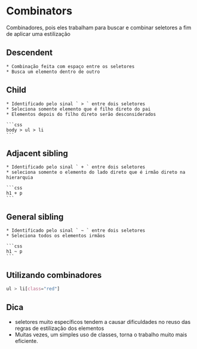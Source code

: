 # Combinators

Combinadores, pois eles trabalham para buscar e combinar seletores a fim de aplicar uma estilização

## Descendent

    * Combinação feita com espaço entre os seletores
    * Busca um elemento dentro de outro

## Child

    * Identificado pelo sinal ` > ` entre dois seletores
    * Seleciona somente elemento que é filho direto do pai
    * Elementos depois do filho direto serão desconsiderados

    ```css
    body > ul > li
    ```
## Adjacent sibling

    * Identificado pelo sinal ` + ` entre dois seletores
    * seleciona somente o elemento do lado direto que é irmão direto na hierarquia

    ```css
    h1 + p
    ```

## General sibling

    * Identificado pelo sinal ` ~ ` entre dois seletores
    * Seleciona todos os elementos irmãos

    ```css
    h1 ~ p
    ```

## Utilizando combinadores

``` css
ul > li[class="red"]
```

## Dica

* seletores muito específicos tendem a causar dificuldades no reuso das regras de estilização dos elementos
* Muitas vezes, um simples uso de classes, torna o trabalho muito mais eficiente.